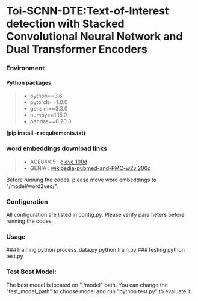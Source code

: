 # Toi-SCNN-DTE:Text-of-Interest detection with Stacked Convolutional Neural Network and Dual Transformer Encoders

### Environment
#### Python packages
>- python==3.6
>- pytorch==1.0.0
>- gensim==3.3.0
>- numpy==1.15.0
>- pandas==0.20.3

**(pip install -r requirements.txt)**
### word embeddings download links
>- ACE04/05 : [glove 100d](https://drive.google.com/open?id=1qDmFF0bUKHt5GpANj7jCUmDXgq50QJKw)
>- GENIA : [wikipedia-pubmed-and-PMC-w2v 200d](http://evexdb.org/pmresources/vec-space-models/wikipedia-pubmed-and-PMC-w2v.bin)

Before running the codes, please move word embeddings to "/model/word2vec/".

### Configuration
All configuration are listed in config.py. Please verify parameters before running the codes.
### Usage
###Training
python process_data.py
python train.py 
###Testing
python test.py
### Test Best Model:
The best model is located on "./model" path. You can change the "test_model_path" to choose model and run
"python test.py" to evaluate it.
